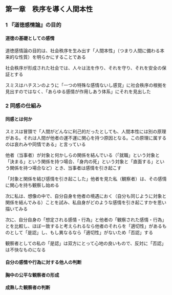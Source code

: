 ## 第一章　秩序を導く人間本性

### 1 『道徳感情論』の目的

#### 道徳の基礎としての感情

道徳感情論の目的は、社会秩序を生み出す「人間本性」（つまり人間に備わる本来的な性質）を明らかにすることである

社会秩序が形成された社会では、人々は法を作り、それを守り、それを安全の保証とする

スミスはハチスンのように「一つの特殊な感情ないし感覚」に社会秩序の根拠を見出すのではなく、「あらゆる感情が作用しあう体系」にそれを見出した

### 2 同感の仕組み

#### 同感とは何か

スミスは冒頭で「人間がどんなに利己的だったとしても、人間本性には別の原理がある。それは人間が他者の運不運に関心を持つ原因となる。この原理に属するのは哀れみや同情である」と言っている

他者（当事者）が対象と何かしらの関係を結んでいる（「就職」という対象と「決まる」という関係を持つ場合、「身内の死」という対象と「直面する」という関係を持つ場合など）とき、当事者は感情を引き起こす

「対象と関係を結び感情を引き起こした」他者を見た私（観察者）は、その感情に関心を持ち観察し始める

次に私は、想像の中で、自分自身を他者の境遇におく（自分も同じように対象と関係を結んでみる）ことを試み、私自身がどのような感情を引き起こすかを思い描いてみる

次に、自分自身の「想定される感情・行為」と他者の「観察された感情・行為」とを比較し、ほぼ一致すると考えられるなら他者のそれらを「適切性」があるものとして「是認」し、もし異なるなら「適切性」がないため「否認」する

観察者としての私の「是認」は双方にとって心地の良いもので、反対に「否認」は不快なものになる

#### 自分の感情や行為に対する他人の判断

#### 胸中の公平な観察者の形成

#### 成熟した観察者の判断